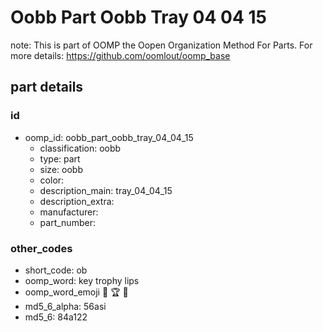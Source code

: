 # Oobb Part Oobb Tray 04 04 15  

note: This is part of OOMP the Oopen Organization Method For Parts. For more details: https://github.com/oomlout/oomp_base

##  part details





### id
* oomp_id: oobb_part_oobb_tray_04_04_15
  * classification: oobb
  * type: part
  * size: oobb
  * color: 
  * description_main: tray_04_04_15
  * description_extra: 
  * manufacturer: 
  * part_number: 

### other_codes
* short_code: ob
* oomp_word: key trophy lips
* oomp_word_emoji :key: :trophy: :lips:
* md5_6_alpha: 56asi
* md5_6: 84a122